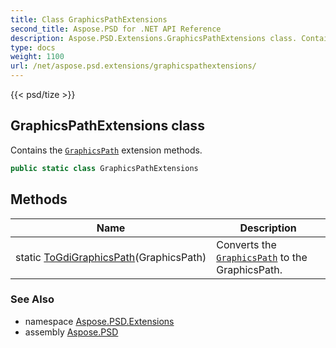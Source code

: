 ```yaml
---
title: Class GraphicsPathExtensions
second_title: Aspose.PSD for .NET API Reference
description: Aspose.PSD.Extensions.GraphicsPathExtensions class. Contains the GraphicsPath extension methods
type: docs
weight: 1100
url: /net/aspose.psd.extensions/graphicspathextensions/
---
```

{{< psd/tize >}}
## GraphicsPathExtensions class

Contains the [`GraphicsPath`](../../aspose.psd/graphicspath/) extension methods.

```csharp
public static class GraphicsPathExtensions
```

## Methods

| Name | Description |
| --- | --- |
| static [ToGdiGraphicsPath](../../aspose.psd.extensions/graphicspathextensions/togdigraphicspath/)(GraphicsPath) | Converts the [`GraphicsPath`](../../aspose.psd/graphicspath/) to the GraphicsPath. |

### See Also

* namespace [Aspose.PSD.Extensions](../../aspose.psd.extensions/)
* assembly [Aspose.PSD](../../)


